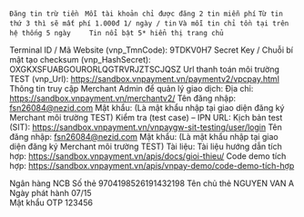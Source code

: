 `Đăng tin trừ tiền`
` Mỗi tài khoản chỉ được đăng 2 tin miễn phí`
`Từ tin thứ 3 thì sẽ mất phí 1.000đ 1/ ngày / tin`
`Và mỗi tin chỉ tồn tại trên hệ thống 5 ngày`
`    Tin nổi bật 5* hiển thị trang chủ`

Terminal ID / Mã Website (vnp_TmnCode): 9TDKV0H7
Secret Key / Chuỗi bí mật tạo checksum (vnp_HashSecret): OXGKXSFUABGOURORLQGTRVRJZTSCJQSZ
Url thanh toán môi trường TEST (vnp_Url): https://sandbox.vnpayment.vn/paymentv2/vpcpay.html
Thông tin truy cập Merchant Admin để quản lý giao dịch:
Địa chỉ: https://sandbox.vnpayment.vn/merchantv2/
Tên đăng nhập: fsn26084@nezid.com
Mật khẩu: (Là mật khẩu nhập tại giao diện đăng ký Merchant môi trường TEST)
Kiểm tra (test case) – IPN URL:
Kịch bản test (SIT): https://sandbox.vnpayment.vn/vnpaygw-sit-testing/user/login
Tên đăng nhập: fsn26084@nezid.com
Mật khẩu: (Là mật khẩu nhập tại giao diện đăng ký Merchant môi trường TEST)
Tài liệu:
Tài liệu hướng dẫn tích hợp: https://sandbox.vnpayment.vn/apis/docs/gioi-thieu/
Code demo tích hợp: https://sandbox.vnpayment.vn/apis/vnpay-demo/code-demo-tích-hợp

Ngân hàng NCB
Số thẻ 9704198526191432198
Tên chủ thẻ NGUYEN VAN A
Ngày phát hành 07/15  
Mật khẩu OTP 123456

